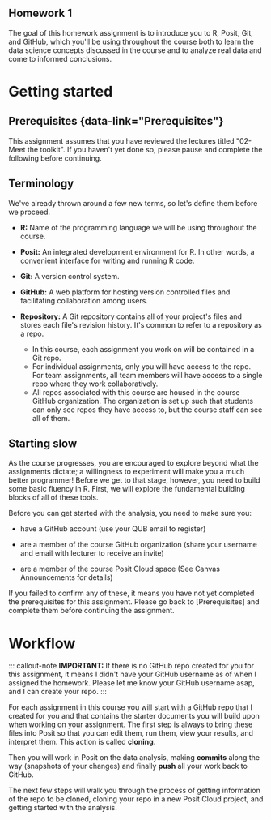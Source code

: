 ## Homework 1

The goal of this homework assignment is to introduce you to R, Posit, Git, and GitHub, which you'll be using throughout the course both to learn the data science concepts discussed in the course and to analyze real data and come to informed conclusions.

# Getting started

## Prerequisites {data-link="Prerequisites"}

This assignment assumes that you have reviewed the lectures titled "02-Meet the toolkit". If you haven't yet done so, please pause and complete the following before continuing.

## Terminology

We've already thrown around a few new terms, so let's define them before we proceed.

-   **R:** Name of the programming language we will be using throughout the course.

-   **Posit:** An integrated development environment for R. In other words, a convenient interface for writing and running R code.

-   **Git:** A version control system.

-   **GitHub:** A web platform for hosting version controlled files and facilitating collaboration among users.

-   **Repository:** A Git repository contains all of your project's files and stores each file's revision history. It's common to refer to a repository as a repo.

    -   In this course, each assignment you work on will be contained in a Git repo.
    -   For individual assignments, only you will have access to the repo. For team assignments, all team members will have access to a single repo where they work collaboratively.
    -   All repos associated with this course are housed in the course GitHub organization. The organization is set up such that students can only see repos they have access to, but the course staff can see all of them.

## Starting slow

As the course progresses, you are encouraged to explore beyond what the assignments dictate; a willingness to experiment will make you a much better programmer! Before we get to that stage, however, you need to build some basic fluency in R. First, we will explore the fundamental building blocks of all of these tools.

Before you can get started with the analysis, you need to make sure you:

-   have a GitHub account (use your QUB email to register)

-   are a member of the course GitHub organization (share your username and email with lecturer to receive an invite)

-   are a member of the course Posit Cloud space (See Canvas Announcements for details)

If you failed to confirm any of these, it means you have not yet completed the prerequisites for this assignment. Please go back to [Prerequisites] and complete them before continuing the assignment.

# Workflow

::: callout-note
**IMPORTANT:** If there is no GitHub repo created for you for this assignment, it means I didn't have your GitHub username as of when I assigned the homework. Please let me know your GitHub username asap, and I can create your repo.
:::

For each assignment in this course you will start with a GitHub repo that I created for you and that contains the starter documents you will build upon when working on your assignment. The first step is always to bring these files into Posit so that you can edit them, run them, view your results, and interpret them. This action is called **cloning**.

Then you will work in Posit on the data analysis, making **commits** along the way (snapshots of your changes) and finally **push** all your work back to GitHub.

The next few steps will walk you through the process of getting information of the repo to be cloned, cloning your repo in a new Posit Cloud project, and getting started with the analysis.
